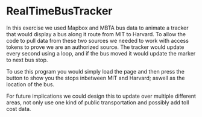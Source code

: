 # RealTimeBusTracker
In this exercise we used Mapbox and MBTA bus data to animate a tracker that would display a bus along it route from MIT to Harvard. To allow the code to pull data from these two sources we needed to work with access tokens to prove we are an authorized source. The tracker would update every second using a loop, and if the bus moved it would update the marker to next bus stop.

To use this program you would simply load the page and then press the button to show you the stops inbetween MIT and Harvard; aswell as the location of the bus.

For future implications we could design this to update over multiple different areas, not only use one kind of public transportation and possibly add toll cost data.
